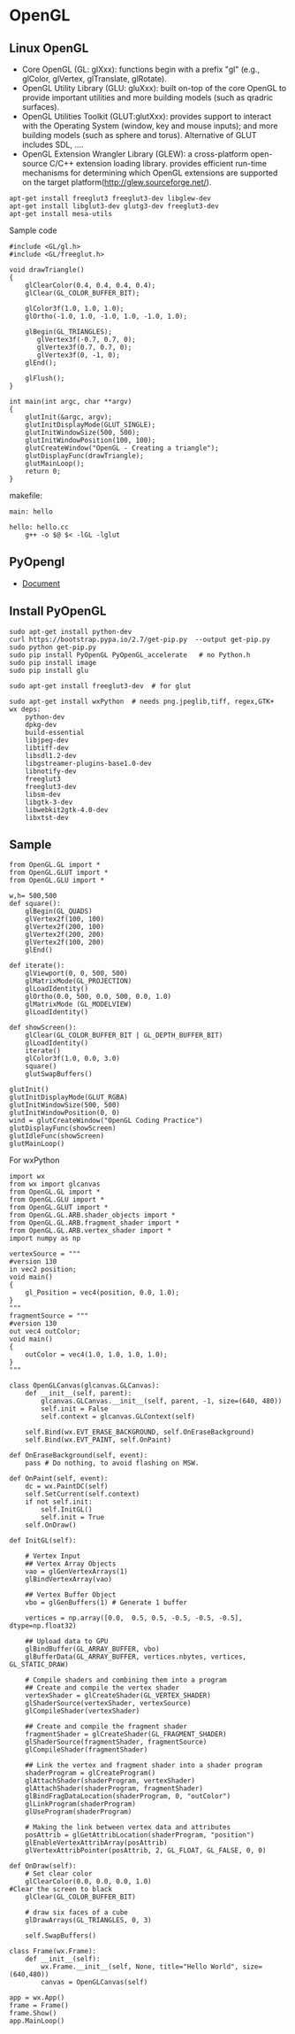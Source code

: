 # OpenGL
## Linux OpenGL
- Core OpenGL (GL: glXxx): functions begin with a prefix "gl" (e.g., glColor, glVertex, glTranslate, glRotate).
- OpenGL Utility Library (GLU: gluXxx): built on-top of the core OpenGL to provide important utilities and more building models (such as qradric surfaces). 
- OpenGL Utilities Toolkit (GLUT:glutXxx): provides support to interact with the Operating System (window, key and mouse inputs); and more building models (such as sphere and torus). Alternative of GLUT includes SDL, ....
- OpenGL Extension Wrangler Library (GLEW): a cross-platform open-source C/C++ extension loading library. provides efficient run-time mechanisms for determining which OpenGL extensions are supported on the target platform(http://glew.sourceforge.net/).

```
apt-get install freeglut3 freeglut3-dev libglew-dev
apt-get install libglut3-dev glutg3-dev freeglut3-dev
apt-get install mesa-utils
```
Sample code
```
#include <GL/gl.h>
#include <GL/freeglut.h>

void drawTriangle()
{
    glClearColor(0.4, 0.4, 0.4, 0.4);
    glClear(GL_COLOR_BUFFER_BIT);

    glColor3f(1.0, 1.0, 1.0);
    glOrtho(-1.0, 1.0, -1.0, 1.0, -1.0, 1.0);

    glBegin(GL_TRIANGLES);
       glVertex3f(-0.7, 0.7, 0);
       glVertex3f(0.7, 0.7, 0);
       glVertex3f(0, -1, 0);
    glEnd();

    glFlush();
}

int main(int argc, char **argv)
{
    glutInit(&argc, argv);
    glutInitDisplayMode(GLUT_SINGLE);
    glutInitWindowSize(500, 500);
    glutInitWindowPosition(100, 100);
    glutCreateWindow("OpenGL - Creating a triangle");
    glutDisplayFunc(drawTriangle);
    glutMainLoop();
    return 0;
}
```
makefile:
```
main: hello

hello: hello.cc
	g++ -o $@ $< -lGL -lglut
```
## PyOpengl
- [Document](http://pyopengl.sourceforge.net/documentation/index.html)

## Install PyOpenGL
```
sudo apt-get install python-dev 
curl https://bootstrap.pypa.io/2.7/get-pip.py  --output get-pip.py
sudo python get-pip.py
sudo pip install PyOpenGL PyOpenGL_accelerate   # no Python.h
sudo pip install image
sudo pip install glu

sudo apt-get install freeglut3-dev  # for glut

sudo apt-get install wxPython  # needs png.jpeglib,tiff, regex,GTK+
wx deps:
    python-dev 
    dpkg-dev
    build-essential
    libjpeg-dev
    libtiff-dev
    libsdl1.2-dev
    libgstreamer-plugins-base1.0-dev
    libnotify-dev
    freeglut3
    freeglut3-dev
    libsm-dev
    libgtk-3-dev
    libwebkit2gtk-4.0-dev
    libxtst-dev
```

## Sample
```
from OpenGL.GL import *
from OpenGL.GLUT import *
from OpenGL.GLU import *

w,h= 500,500
def square():
    glBegin(GL_QUADS)
    glVertex2f(100, 100)
    glVertex2f(200, 100)
    glVertex2f(200, 200)
    glVertex2f(100, 200)
    glEnd()

def iterate():
    glViewport(0, 0, 500, 500)
    glMatrixMode(GL_PROJECTION)
    glLoadIdentity()
    glOrtho(0.0, 500, 0.0, 500, 0.0, 1.0)
    glMatrixMode (GL_MODELVIEW)
    glLoadIdentity()

def showScreen():
    glClear(GL_COLOR_BUFFER_BIT | GL_DEPTH_BUFFER_BIT)
    glLoadIdentity()
    iterate()
    glColor3f(1.0, 0.0, 3.0)
    square()
    glutSwapBuffers()

glutInit()
glutInitDisplayMode(GLUT_RGBA)
glutInitWindowSize(500, 500)
glutInitWindowPosition(0, 0)
wind = glutCreateWindow("OpenGL Coding Practice")
glutDisplayFunc(showScreen)
glutIdleFunc(showScreen)
glutMainLoop()
```
For wxPython
```
import wx
from wx import glcanvas
from OpenGL.GL import *
from OpenGL.GLU import *
from OpenGL.GLUT import *
from OpenGL.GL.ARB.shader_objects import *
from OpenGL.GL.ARB.fragment_shader import *
from OpenGL.GL.ARB.vertex_shader import *
import numpy as np

vertexSource = """
#version 130
in vec2 position;
void main()
{
    gl_Position = vec4(position, 0.0, 1.0);
}
"""
fragmentSource = """
#version 130
out vec4 outColor;
void main()
{
    outColor = vec4(1.0, 1.0, 1.0, 1.0);
}
"""

class OpenGLCanvas(glcanvas.GLCanvas):
    def __init__(self, parent):
        glcanvas.GLCanvas.__init__(self, parent, -1, size=(640, 480))
        self.init = False
        self.context = glcanvas.GLContext(self) 

    self.Bind(wx.EVT_ERASE_BACKGROUND, self.OnEraseBackground)
    self.Bind(wx.EVT_PAINT, self.OnPaint)

def OnEraseBackground(self, event):
    pass # Do nothing, to avoid flashing on MSW.

def OnPaint(self, event):
    dc = wx.PaintDC(self)
    self.SetCurrent(self.context)
    if not self.init:
        self.InitGL()
        self.init = True
    self.OnDraw()

def InitGL(self):

    # Vertex Input
    ## Vertex Array Objects
    vao = glGenVertexArrays(1)
    glBindVertexArray(vao)

    ## Vertex Buffer Object
    vbo = glGenBuffers(1) # Generate 1 buffer

    vertices = np.array([0.0,  0.5, 0.5, -0.5, -0.5, -0.5], dtype=np.float32)

    ## Upload data to GPU
    glBindBuffer(GL_ARRAY_BUFFER, vbo)
    glBufferData(GL_ARRAY_BUFFER, vertices.nbytes, vertices, GL_STATIC_DRAW)

    # Compile shaders and combining them into a program
    ## Create and compile the vertex shader
    vertexShader = glCreateShader(GL_VERTEX_SHADER)
    glShaderSource(vertexShader, vertexSource)
    glCompileShader(vertexShader)

    ## Create and compile the fragment shader
    fragmentShader = glCreateShader(GL_FRAGMENT_SHADER)
    glShaderSource(fragmentShader, fragmentSource)
    glCompileShader(fragmentShader)

    ## Link the vertex and fragment shader into a shader program
    shaderProgram = glCreateProgram()
    glAttachShader(shaderProgram, vertexShader)
    glAttachShader(shaderProgram, fragmentShader)
    glBindFragDataLocation(shaderProgram, 0, "outColor")
    glLinkProgram(shaderProgram)
    glUseProgram(shaderProgram)

    # Making the link between vertex data and attributes
    posAttrib = glGetAttribLocation(shaderProgram, "position")
    glEnableVertexAttribArray(posAttrib)
    glVertexAttribPointer(posAttrib, 2, GL_FLOAT, GL_FALSE, 0, 0)

def OnDraw(self):
    # Set clear color
    glClearColor(0.0, 0.0, 0.0, 1.0)
#Clear the screen to black
    glClear(GL_COLOR_BUFFER_BIT)

    # draw six faces of a cube
    glDrawArrays(GL_TRIANGLES, 0, 3)

    self.SwapBuffers()

class Frame(wx.Frame):
    def __init__(self):
        wx.Frame.__init__(self, None, title="Hello World", size=(640,480))
        canvas = OpenGLCanvas(self)

app = wx.App()
frame = Frame()
frame.Show()
app.MainLoop()
```
